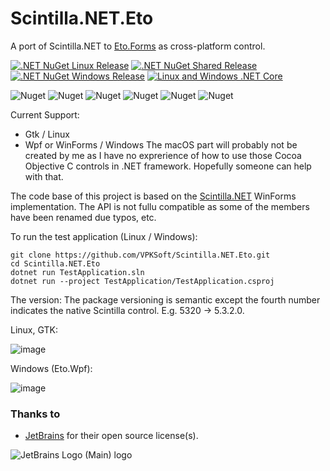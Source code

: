 # Scintilla.NET.Eto
A port of Scintilla.NET to [Eto.Forms](https://github.com/picoe/Eto) as cross-platform control. 

[![.NET NuGet Linux Release](https://github.com/VPKSoft/Scintilla.NET.Eto/actions/workflows/dotnet_nuget_linux.yml/badge.svg)](https://github.com/VPKSoft/Scintilla.NET.Eto/actions/workflows/dotnet_nuget_linux.yml) [![.NET NuGet Shared Release](https://github.com/VPKSoft/Scintilla.NET.Eto/actions/workflows/dotnet_nuget_shared.yml/badge.svg)](https://github.com/VPKSoft/Scintilla.NET.Eto/actions/workflows/dotnet_nuget_shared.yml) [![.NET NuGet Windows Release](https://github.com/VPKSoft/Scintilla.NET.Eto/actions/workflows/dotnet-nuget_windows.yml/badge.svg)](https://github.com/VPKSoft/Scintilla.NET.Eto/actions/workflows/dotnet-nuget_windows.yml) [![Linux and Windows .NET Core](https://github.com/VPKSoft/Scintilla.NET.Eto/actions/workflows/dotnet.yml/badge.svg)](https://github.com/VPKSoft/Scintilla.NET.Eto/actions/workflows/dotnet.yml)

![Nuget](https://img.shields.io/nuget/v/Scintilla.NET.EtoForms.Shared) ![Nuget](https://img.shields.io/nuget/v/Scintilla.NET.EtoForms.GTK) ![Nuget](https://img.shields.io/nuget/v/Scintilla.NET.Eto.Linux) ![Nuget](https://img.shields.io/nuget/v/Scintilla.NET.EtoForms.WinForms) ![Nuget](https://img.shields.io/nuget/v/Scintilla.NET.EtoForms.Wpf) ![Nuget](https://img.shields.io/nuget/v/Scintilla.NET.Eto.Windows)

Current Support:
  * Gtk / Linux
  * Wpf or WinForms / Windows
The macOS part will probably not be created by me as I have no exprerience of how to use those Cocoa Objective C controls in .NET framework. Hopefully someone can help with that.

The code base of this project is based on the [Scintilla.NET](https://github.com/VPKSoft/Scintilla.NET) WinForms implementation. The API is not fullu compatible as some of the members have been renamed due typos, etc.

To run the test application (Linux / Windows):
```
git clone https://github.com/VPKSoft/Scintilla.NET.Eto.git
cd Scintilla.NET.Eto
dotnet run TestApplication.sln
dotnet run --project TestApplication/TestApplication.csproj
```

The version:
The package versioning is semantic except the fourth number indicates the native Scintilla control. E.g. 5320 &rarr; 5.3.2.0.

Linux, GTK:

![image](https://user-images.githubusercontent.com/40712699/218517348-cb1b2feb-ab38-4b79-ab26-2a8ebe835dbe.png)

Windows (Eto.Wpf):

![image](https://user-images.githubusercontent.com/40712699/218517561-703e6fae-9d38-438b-a55a-6a2c8340a4e2.png)


### Thanks to
* [JetBrains](https://www.jetbrains.com/?from=Scintilla.NET.Eto) for their open source license(s).

![JetBrains Logo (Main) logo](https://resources.jetbrains.com/storage/products/company/brand/logos/jb_beam.svg)
